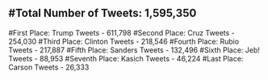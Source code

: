 #Total Number of Tweets: 1,595,350 
---
#First Place: Trump Tweets - 611,798
#Second Place: Cruz Tweets - 254,030
#Third Place: Clinton Tweets - 218,546
#Fourth Place: Rubio Tweets - 217,887
#Fifth Place: Sanders Tweets - 132,496
#Sixth Place: Jeb! Tweets - 88,953
#Seventh Place: Kasich Tweets - 46,224
#Last Place: Carson Tweets - 26,333
